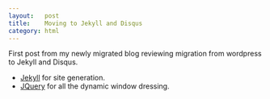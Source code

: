 ```yaml
--- 
layout:   post
title:    Moving to Jekyll and Disqus
category: html
---
```


First post from my newly migrated blog reviewing migration from wordpress to Jekyll and Disqus.

* [Jekyll](http://github.com/mojombo/jekyll) for site generation.
* [JQuery](http://jquery.com) for all the dynamic window dressing.

